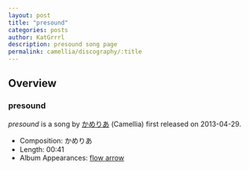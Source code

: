 ```yaml
---
layout: post
title: "presound"
categories: posts
author: KatGrrrl
description: presound song page
permalink: camellia/discography/:title
---
```


## Overview

### presound

*presound* is a song by [かめりあ](/camellia) (Camellia) first released on 2013-04-29.

* Composition: かめりあ
* Length: 00:41
* Album Appearances: [flow arrow](<{% link postsInclude/_posts/camellia/albums/flow-arrow/2024-02-24-flow-arrow.md %}>)
